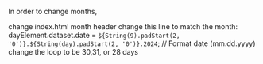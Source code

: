In order to change months, 

change index.html month header
change this line to match the month:         dayElement.dataset.date = `${String(9).padStart(2, '0')}.${String(day).padStart(2, '0')}.2024`; // Format date (mm.dd.yyyy)
change the loop to be 30,31, or 28 days
